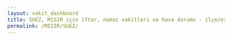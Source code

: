 ```yaml
---
layout: vakit_dashboard
title: SUEZ, MISIR için iftar, namaz vakitleri ve hava durumu - ilçe/eyalet seç
permalink: /MISIR/SUEZ/
---
```


<script type="text/javascript">
  var GLOBAL_COUNTRY = 'MISIR';
  var GLOBAL_CITY = 'SUEZ';
  var GLOBAL_STATE = '';
  var lat = 72;
  var lon = 21;
</script>
